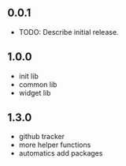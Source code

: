 ## 0.0.1

* TODO: Describe initial release.

## 1.0.0

* init lib
* common lib
* widget lib

## 1.3.0

* github tracker
* more helper functions
* automatics add packages